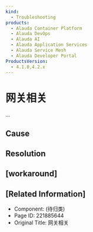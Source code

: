```yaml
---
kind:
  - Troubleshooting
products:
  - Alauda Container Platform
  - Alauda DevOps
  - Alauda AI
  - Alauda Application Services
  - Alauda Service Mesh
  - Alauda Developer Portal
ProductsVersion:
  - 4.1.0,4.2.x
---
```

<!-- A type of document that involves encountering a fault, diagnosing it, performing root cause analysis, and providing solutions. -->

# 网关相关

...

## Cause

## Resolution

## [workaround]

## [Related Information]
- Component: (待归类)
- Page ID: 221885644
- Original Title: 网关相关
